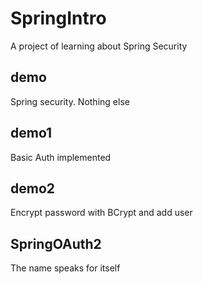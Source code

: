 # SpringIntro

A project of learning about Spring Security

## demo
Spring security. Nothing else

## demo1
Basic Auth implemented

## demo2
Encrypt password with BCrypt and add user

## SpringOAuth2
The name speaks for itself
